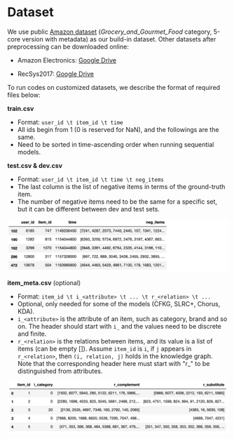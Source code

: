 # Dataset

We use public [Amazon dataset](http://jmcauley.ucsd.edu/data/amazon/links.html) (*Grocery_and_Gourmet_Food* category, 5-core version with metadata) as our build-in dataset.  Other datasets after preprocessing can be downloaded online:

* Amazon Electronics: [Google Drive](https://drive.google.com/drive/folders/1F2DSMOwHQgQRmuKMjN24FcqyVh-RrlFe?usp=sharing)

* RecSys2017: [Google Drive](https://drive.google.com/drive/folders/1rhUQwTYVai4kt54GAjdFUU4CVryNPwC9?usp=sharing)

To run codes on customized datasets, we describe the format of required files below:



**train.csv**

- Format: `user_id \t item_id \t time`
- All ids begin from 1 (0 is reserved for NaN), and the followings are the same.
- Need to be sorted in time-ascending order when running sequential models.



**test.csv & dev.csv**

- Format: `user_id \t item_id \t time \t neg_items`
- The last column is the list of negative items in terms of the ground-truth item.
- The number of negative items need to be the same for a specific set, but it can be different between dev and test sets.

![dev/test data format](../log/_static/format_test.png)



**item_meta.csv** (optional)

- Format: `item_id \t i_<attribute> \t ... \t r_<relation> \t ...`
- Optional, only needed for some of the models (CFKG, SLRC+, Chorus, KDA).
- `i_<attribute>` is the attribute of an item, such as category, brand and so on. The header should start with `i_` and the values need to be discrete and finite.
- `r_<relation>` is the relations between items, and its value is a list of items (can be empty []). Assume `item_id` is `i`, if `j` appears in `r_<relation>`, then `(i, relation, j)` holds in the knowledge graph. Note that the corresponding header here must start with "r_" to be distinguished from attributes.

![meta data format](../log/_static/format_meta.png)
